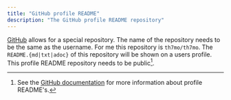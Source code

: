 ```yaml
---
title: "GitHub profile README"
description: "The GitHub profile README repository"
---
```


[GitHub](https://github.com) allows for a special repository.
The name of the repository needs to be the same as the username.
For me this repository is `th7mo/th7mo`.
The `README.{md|txt|adoc}` of this repository will be shown on a users profile.
This profile README repository needs to be public[^1].

[^1]: See the [GitHub documentation](https://docs.github.com/en/account-and-profile/setting-up-and-managing-your-github-profile/customizing-your-profile/managing-your-profile-readme) for more information about profile README's.
